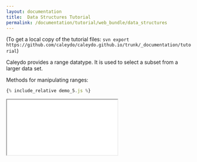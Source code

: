 ```yaml
---
layout: documentation
title:  Data Structures Tutorial
permalink: /documentation/tutorial/web_bundle/data_structures
---
```


(To get a local copy of the tutorial files: `svn export https://github.com/caleydo/caleydo.github.io/trunk/_documentation/tutorial`)

Caleydo provides a range datatype. It is used to select a subset from a larger data set.

Methods for manipulating ranges:

```javascript
{% include_relative demo_5.js %}
```
<iframe src="/documentation/tutorial/web_bundle/frame.html?5"></iframe>
